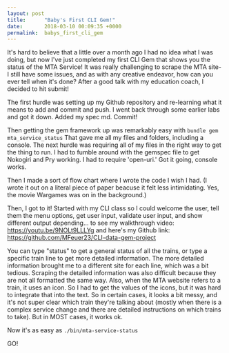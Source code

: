 ```yaml
---
layout: post
title:      "Baby's First CLI Gem!"
date:       2018-03-10 00:09:35 +0000
permalink:  babys_first_cli_gem
---
```



It's hard to believe that a little over a month ago I had no idea what I was doing, but now I've just completed my first CLI Gem that shows you the status of the MTA Service! It was really challenging to scrape the MTA site- I still have some issues, and as with any creative endeavor, how can you ever tell when it's done? After a good talk with my education coach, I decided to hit submit!

The first hurdle was setting up my Github repository and re-learning what it means to add and commit and push. I went back through some earlier labs and got it down. Added my spec md. Commit!

Then getting the gem framework up was remarkably easy with `bundle gem mta_service_status`
That gave me all my files and folders, including a console. The next hurdle was requiring all of my files in the right way to get the thing to run. I had to fumble around with the gemspec file to get Nokogiri and Pry working. I had to require 'open-uri.' Got it going, console works.

Then I made a sort of flow chart where I wrote the code I wish I had. (I wrote it out on a literal piece of paper beacuse it felt less intimidating. Yes, the movie Wargames was on in the background.)

Then, I got to it! Started with my CLI class so I could welcome the user, tell them the menu options, get user input, validate user input, and show different output depending... to see my walkthrough video: https://youtu.be/9NOLt9LLLYg
and here's my Github link: https://github.com/MFeuer23/CLI-data-gem-project

You can type "status" to get a general status of all the trains, or type a specific train line to get more detailed information. The more detailed information brought me to a different site for each line, which was a bit tedious. Scraping the detailed information was also difficult because they are not all formatted the same way. Also, when the MTA website refers to a train, it uses an icon. So I had to get the values of the icons, but it was hard to integrate that into the text. So in certain cases, it looks a bit messy, and it's not super clear which train they're talking about (mostly when there is a complex service change and there are detailed instructions on which trains to take). But in MOST cases, it works ok.

Now it's as easy as `./bin/mta-service-status`

GO!


